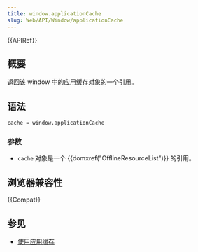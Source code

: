 ```yaml
---
title: window.applicationCache
slug: Web/API/Window/applicationCache
---
```

{{APIRef}}

## 概要

返回该 window 中的应用缓存对象的一个引用。

## 语法

```plain
cache = window.applicationCache
```

### 参数

- `cache` 对象是一个 {{domxref("OfflineResourceList")}} 的引用。

## 浏览器兼容性

{{Compat}}

## 参见

- [使用应用缓存](/en-US/docs/HTML/Using_the_application_cache)
